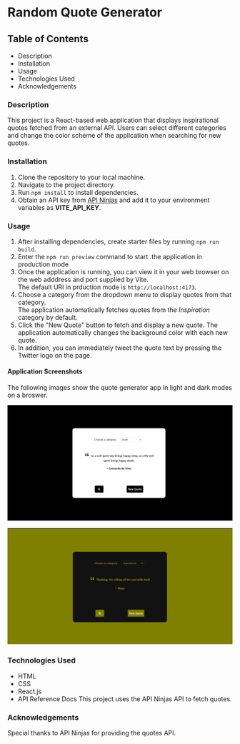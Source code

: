 # Random Quote Generator

## Table of Contents

- Description
- Installation
- Usage
- Technologies Used
- Acknowledgements

### Description

This project is a React-based web application that displays inspirational quotes fetched from an external API. Users can select different categories and change the color scheme of the application when searching for new quotes.

### Installation

1. Clone the repository to your local machine.
2. Navigate to the project directory.
3. Run `npm install` to install dependencies.
4. Obtain an API key from [API Ninjas](https://api-ninjas.com/) and add it to your environment variables as __VITE_API_KEY__.

### Usage

1. After installing dependencies, create starter files by running `npm run build`.
2. Enter the `npm run preview` command to start .the application in production mode
3. Once the application is running, you can view it in your web browser on the web adddress and port supplied by Vite.  
The default URI in prduction mode is `http://localhost:4173`.
4. Choose a category from the dropdown menu to display quotes from that category.  
The application automatically fetches quotes from the *Inspiration* category by default.
5. Click the "New Quote" button to fetch and display a new quote.
The application automatically changes the background color with each new quote.
6. In addition, you can immediately tweet the quote text by pressing the Twitter logo on the page.

#### Application Screenshots

The following images show the quote generator app in light and dark modes on a broswer.

![Light Mode](./src/assets/image1_light.png)

![Dark Mode](./src/assets/image2_dark.png)

### Technologies Used

- HTML
- CSS
- React.js
- API Reference Docs
This project uses the API Ninjas API to fetch quotes.

### Acknowledgements

Special thanks to API Ninjas for providing the quotes API.

